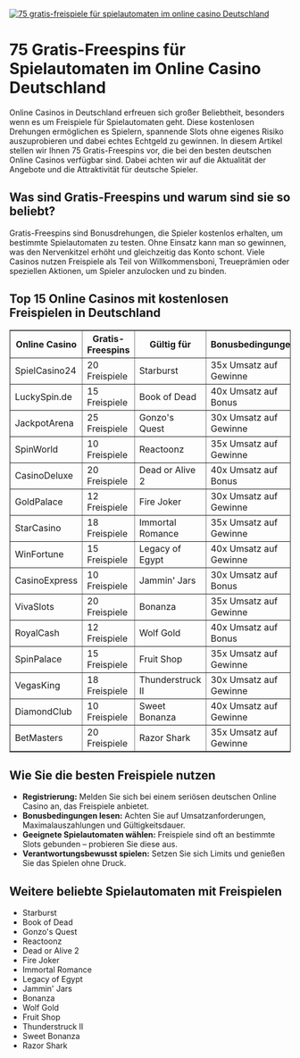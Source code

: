 [![75 gratis-freispiele für spielautomaten im online casino Deutschland](https://123-caf.pages.dev/gitsignup.png)](https://vrmoo.ru/Bt82HjjY)

<h1>75 Gratis-Freespins für Spielautomaten im Online Casino Deutschland</h1>  <p>Online Casinos in Deutschland erfreuen sich großer Beliebtheit, besonders wenn es um Freispiele für Spielautomaten geht. Diese kostenlosen Drehungen ermöglichen es Spielern, spannende Slots ohne eigenes Risiko auszuprobieren und dabei echtes Echtgeld zu gewinnen. In diesem Artikel stellen wir Ihnen 75 Gratis-Freespins vor, die bei den besten deutschen Online Casinos verfügbar sind. Dabei achten wir auf die Aktualität der Angebote und die Attraktivität für deutsche Spieler.</p>  <h2>Was sind Gratis-Freespins und warum sind sie so beliebt?</h2>  <p>Gratis-Freespins sind Bonusdrehungen, die Spieler kostenlos erhalten, um bestimmte Spielautomaten zu testen. Ohne Einsatz kann man so gewinnen, was den Nervenkitzel erhöht und gleichzeitig das Konto schont. Viele Casinos nutzen Freispiele als Teil von Willkommensboni, Treueprämien oder speziellen Aktionen, um Spieler anzulocken und zu binden.</p>  <h2>Top 15 Online Casinos mit kostenlosen Freispielen in Deutschland</h2>  <table border="1" cellpadding="5" cellspacing="0" style="border-collapse: collapse; width: 100%;"> <thead> <tr> <th>Online Casino</th> <th>Gratis-Freespins</th> <th>Gültig für</th> <th>Bonusbedingungen</th> </tr> </thead> <tbody> <tr> <td>SpielCasino24</td> <td>20 Freispiele</td> <td>Starburst</td> <td>35x Umsatz auf Gewinne</td> </tr> <tr> <td>LuckySpin.de</td> <td>15 Freispiele</td> <td>Book of Dead</td> <td>40x Umsatz auf Bonus</td> </tr> <tr> <td>JackpotArena</td> <td>25 Freispiele</td> <td>Gonzo's Quest</td> <td>30x Umsatz auf Gewinne</td> </tr> <tr> <td>SpinWorld</td> <td>10 Freispiele</td> <td>Reactoonz</td> <td>35x Umsatz auf Gewinne</td> </tr> <tr> <td>CasinoDeluxe</td> <td>20 Freispiele</td> <td>Dead or Alive 2</td> <td>40x Umsatz auf Bonus</td> </tr> <tr> <td>GoldPalace</td> <td>12 Freispiele</td> <td>Fire Joker</td> <td>30x Umsatz auf Gewinne</td> </tr> <tr> <td>StarCasino</td> <td>18 Freispiele</td> <td>Immortal Romance</td> <td>35x Umsatz auf Gewinne</td> </tr> <tr> <td>WinFortune</td> <td>15 Freispiele</td> <td>Legacy of Egypt</td> <td>40x Umsatz auf Gewinne</td> </tr> <tr> <td>CasinoExpress</td> <td>10 Freispiele</td> <td>Jammin' Jars</td> <td>30x Umsatz auf Bonus</td> </tr> <tr> <td>VivaSlots</td> <td>20 Freispiele</td> <td>Bonanza</td> <td>35x Umsatz auf Gewinne</td> </tr> <tr> <td>RoyalCash</td> <td>12 Freispiele</td> <td>Wolf Gold</td> <td>40x Umsatz auf Bonus</td> </tr> <tr> <td>SpinPalace</td> <td>15 Freispiele</td> <td>Fruit Shop</td> <td>35x Umsatz auf Gewinne</td> </tr> <tr> <td>VegasKing</td> <td>18 Freispiele</td> <td>Thunderstruck II</td> <td>30x Umsatz auf Gewinne</td> </tr> <tr> <td>DiamondClub</td> <td>10 Freispiele</td> <td>Sweet Bonanza</td> <td>40x Umsatz auf Gewinne</td> </tr> <tr> <td>BetMasters</td> <td>20 Freispiele</td> <td>Razor Shark</td> <td>35x Umsatz auf Gewinne</td> </tr> </tbody> </table>  <h2>Wie Sie die besten Freispiele nutzen</h2>  <ul> <li><strong>Registrierung:</strong> Melden Sie sich bei einem seriösen deutschen Online Casino an, das Freispiele anbietet.</li> <li><strong>Bonusbedingungen lesen:</strong> Achten Sie auf Umsatzanforderungen, Maximalauszahlungen und Gültigkeitsdauer.</li> <li><strong>Geeignete Spielautomaten wählen:</strong> Freispiele sind oft an bestimmte Slots gebunden – probieren Sie diese aus.</li> <li><strong>Verantwortungsbewusst spielen:</strong> Setzen Sie sich Limits und genießen Sie das Spielen ohne Druck.</li> </ul>  <h2>Weitere beliebte Spielautomaten mit Freispielen</h2>  <ul> <li>Starburst</li> <li>Book of Dead</li> <li>Gonzo's Quest</li> <li>Reactoonz</li> <li>Dead or Alive 2</li> <li>Fire Joker</li> <li>Immortal Romance</li> <li>Legacy of Egypt</li> <li>Jammin' Jars</li> <li>Bonanza</li> <li>Wolf Gold</li> <li>Fruit Shop</li> <li>Thunderstruck II</li> <li>Sweet Bonanza</li> <li>Razor Shark</li> </ul>